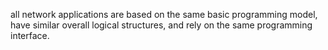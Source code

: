 all network applications are based on the same basic programming model, have similar overall logical structures, and rely on the same programming interface.















